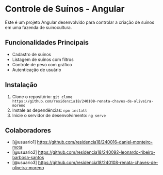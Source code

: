 # Controle de Suínos - Angular

Este é um projeto Angular desenvolvido para controlar a criação de suínos em uma fazenda de suinocultura.

## Funcionalidades Principais

- Cadastro de suínos
- Listagem de suínos com filtros
- Controle de peso com gráfico
- Autenticação de usuário

## Instalação

1. Clone o repositório: `git clone https://github.com/residencia18/240108-renata-chaves-de-oliveira-moreno`
2. Instale as dependências: `npm install`
3. Inicie o servidor de desenvolvimento: `ng serve`

## Colaboradores

- [@usuario1] https://github.com/residencia18/240016-daniel-monteiro-mota
- [@usuario2] https://github.com/residencia18/240092-leonardo-ribeiro-barbosa-santos
- [@usuario3] https://github.com/residencia18/240108-renata-chaves-de-oliveira-moreno


